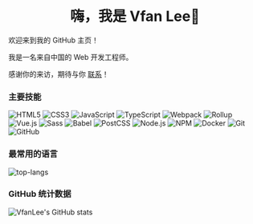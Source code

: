 <h1 align="center">嗨，我是 Vfan Lee👋</h1>

欢迎来到我的 GitHub 主页！

我是一名来自中国的 Web 开发工程师。

感谢你的来访，期待与你 [联系](https://vfanlee.pages.dev/#/contact)！

### 主要技能

![HTML5](https://img.shields.io/badge/HTML5-E34F26?logo=html5&logoColor=ffffff)
![CSS3](https://img.shields.io/badge/CSS3-1572B6?logo=css3&logoColor=ffffff)
![JavaScript](https://img.shields.io/badge/JavaScript-F7DF1E?logo=javascript&logoColor=ffffff)
![TypeScript](https://img.shields.io/badge/TypeScript-3178C6?logo=typescript&logoColor=ffffff)
![Webpack](https://img.shields.io/badge/Webpack-8DD6F9?logo=webpack&logoColor=ffffff)
![Rollup](https://img.shields.io/badge/Rollup-EC4A3D?logo=rollup.js&logoColor=ffffff)
![Vue.js](https://img.shields.io/badge/Vue.js-42b883?logo=vue.js&logoColor=ffffff)
![Sass](https://img.shields.io/badge/Sass-CC6699?logo=sass&logoColor=ffffff)
![Babel](https://img.shields.io/badge/Babel-F9DC3E?logo=babel&logoColor=ffffff)
![PostCSS](https://img.shields.io/badge/PostCSS-DD3A0A?logo=postcss&logoColor=ffffff)
![Node.js](https://img.shields.io/badge/Node.js-339933?logo=node.js&logoColor=ffffff)
![NPM](https://img.shields.io/badge/NPM-CB3837?logo=npm&logoColor=ffffff)
![Docker](https://img.shields.io/badge/Docker-2496ED?logo=docker&logoColor=ffffff)
![Git](https://img.shields.io/badge/Git-F05032?logo=git&logoColor=ffffff)
![GitHub](https://img.shields.io/badge/GitHub-181717?logo=github&logoColor=ffffff)

### 最常用的语言

![top-langs](https://github-readme-stats.vercel.app/api/top-langs/?username=VfanLee&layout=normal&locale=cn&hide_title=true&card_width=500&langs_count=10)

### GitHub 统计数据

![VfanLee's GitHub stats](https://github-readme-stats.vercel.app/api?username=VfanLee&count_private=true&show_icons=true&include_all_commits=false&theme=vue&locale=cn&show=reviews,discussions_started,discussions_answered,prs_merged,prs_merged_percentage&hide_title=true&card_width=500)

